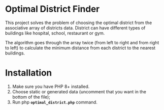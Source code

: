 # Optimal District Finder

This project solves the problem of choosing the optimal district from the associative array of districts data. 
District can have different types of buildings like hospital, school, restaurant or gym.

The algorithm goes through the array twice (from left to right and from right to left) to calculate the minimum distance
from each district to the nearest buildings.
# Installation

1. Make sure you have PHP 8+ installed.
2. Choose static or generated data (uncomment that you want in the bottom of the file);
3. Run php **`optimal_district.php`** command.